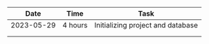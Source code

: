 | Date       | Time    | Task                              |
| ---------- | ------- | --------------------------------- |
| 2023-05-29 | 4 hours | Initializing project and database |
|            |         |                                   |
|            |         |                                   |
